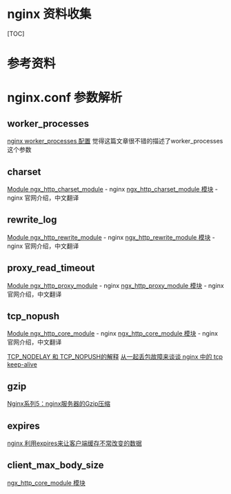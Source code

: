 # nginx 资料收集

[TOC]

# 参考资料

# nginx.conf 参数解析

## worker_processes

[nginx worker_processes 配置](
https://www.cnblogs.com/aaron-agu/p/8003831.html) 觉得这篇文章很不错的描述了worker_processes 这个参数


## charset

[Module ngx_http_charset_module](http://nginx.org/en/docs/http/ngx_http_charset_module.html) - nginx
[ngx_http_charset_module 模块](http://tengine.taobao.org/nginx_docs/cn/docs/http/ngx_http_charset_module.html) - nginx 官网介绍，中文翻译

## rewrite_log

[Module ngx_http_rewrite_module](http://nginx.org/en/docs/http/ngx_http_rewrite_module.html) - nginx
[ngx_http_rewrite_module 模块](http://tengine.taobao.org/nginx_docs/cn/docs/http/ngx_http_rewrite_module.html) - nginx 官网介绍，中文翻译

## proxy_read_timeout

[Module ngx_http_proxy_module](http://nginx.org/en/docs/http/ngx_http_proxy_module.html) - nginx
[ngx_http_proxy_module 模块](http://tengine.taobao.org/nginx_docs/cn/docs/http/ngx_http_proxy_module.html) - nginx 官网介绍，中文翻译

## tcp_nopush

[Module ngx_http_core_module](http://nginx.org/en/docs/http/ngx_http_core_module.html) - nginx
[ngx_http_core_module 模块](http://tengine.taobao.org/nginx_docs/cn/docs/http/ngx_http_core_module.html) - nginx 官网介绍，中文翻译

[TCP_NODELAY 和 TCP_NOPUSH的解释](https://www.cnblogs.com/wajika/p/6573014.html)
[从一起丢包故障来谈谈 nginx 中的 tcp keep-alive](https://segmentfault.com/a/1190000018011857)

## gzip

[Nginx系列5：nginx服务器的Gzip压缩](https://www.jianshu.com/p/141d5175a181)

## expires

[nginx 利用expires来让客户端缓存不常改变的数据](https://blog.csdn.net/hjh15827475896/article/details/53434298)



##  **client_max_body_size** 

[ngx_http_core_module 模块](http://tengine.taobao.org/nginx_docs/cn/docs/http/ngx_http_core_module.html#client_max_body_size)
